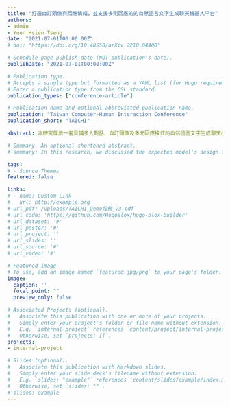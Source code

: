 ```yaml
---
title: "打造⾃訂頭像與回應情緒，並⽀援多則回應的的⾃然語⾔⽂字⽣成聊天機器⼈平台"
authors:
- admin
- Yuen Hsien Tseng
date: "2021-07-01T00:00:00Z"
# doi: "https://doi.org/10.48550/arXiv.2210.04400"

# Schedule page publish date (NOT publication's date).
publishDate: "2021-07-01T00:00:00Z"

# Publication type.
# Accepts a single type but formatted as a YAML list (for Hugo requirements).
# Enter a publication type from the CSL standard.
publication_types: ["conference-article"]

# Publication name and optional abbreviated publication name.
publication: "Taiwan Computer-Human Interaction Conference"
publication_short: "TAICHI"

abstract: 本研究展⽰⼀套具備多⼈對話、⾃訂頭像及多元回應模式的⾃然語⾔⽂字⽣成聊天機器⼈平台。透過多個語⾔模型處理的聊天引擎，聊天機器⼈可以處理使⽤者輸⼊的訊息，⽣成多元的回應。期待在後續的研究中，能透過實驗，驗證此平台在陪伴上的功效。

# Summary. An optional shortened abstract.
# summary: In this research, we discussed the expected model's design for training and evaluating the AI detection model of Focus+.

tags:
# - Source Themes
featured: false

links:
# - name: Custom Link
#   url: http://example.org
# url_pdf: /uploads/TAICHI_Demo投稿_v3.pdf
# url_code: 'https://github.com/HugoBlox/hugo-blox-builder'
# url_dataset: '#'
# url_poster: '#'
# url_project: ''
# url_slides: ''
# url_source: '#'
# url_video: '#'

# Featured image
# To use, add an image named `featured.jpg/png` to your page's folder. 
image:
  caption: ''
  focal_point: ""
  preview_only: false

# Associated Projects (optional).
#   Associate this publication with one or more of your projects.
#   Simply enter your project's folder or file name without extension.
#   E.g. `internal-project` references `content/project/internal-project/index.md`.
#   Otherwise, set `projects: []`.
projects:
- internal-project

# Slides (optional).
#   Associate this publication with Markdown slides.
#   Simply enter your slide deck's filename without extension.
#   E.g. `slides: "example"` references `content/slides/example/index.md`.
#   Otherwise, set `slides: ""`.
# slides: example
---
```


